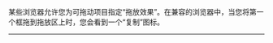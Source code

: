 某些浏览器允许您为可拖动项目指定“拖放效果”。在兼容的浏览器中，当您将第一个框拖到拖放区上时，您会看到一个“复制”图标。

----
<br>
<br>
<br>

<script setup>
import DropEffects from '../../.vitepress/examples/05-customize/drop-effects'
</script>

<DropEffects></DropEffects>
